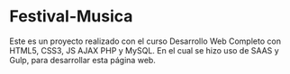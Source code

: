 # Festival-Musica
Este es un proyecto realizado con el curso Desarrollo Web Completo con HTML5, CSS3, JS AJAX PHP y MySQL.
En el cual se hizo uso de SAAS y Gulp, para desarrollar esta página web. 

